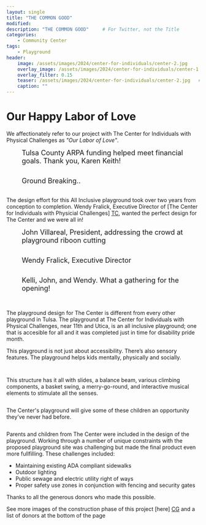 ```yaml
---
layout: single
title: "THE COMMON GOOD"
modified:
description: "THE COMMON GOOD"     # For Twitter, not the Title
categories:
    - Community Center
tags:
    - Playground
header:
    image: /assets/images/2024/center-for-individuals/center-2.jpg            # Twitter (use 'overlay_image')
    overlay_image: /assets/images/2024/center-for-individuals/center-1.jpg    # Article header at 2048x768
    overlay_filter: 0.15
    teaser: /assets/images/2024/center-for-individuals/center-2.jpg   # Shrink image to 575x216 push
    caption: ""
---
```


Our Happy Labor of Love
=====

We affectionately refer to our project with The Center for Individuals with Physical Challenges as *"Our Labor of Love"*.

<figure class="align-center"><a href="/assets/images/2024/center-for-individuals/center-17.jpg"><img src="/assets/images/2024/center-for-individuals/center-17.jpg" alt="" /></a>
<figcaption class="text-center" style="font-size: large">Tulsa County ARPA funding helped meet financial goals. Thank you, Karen Keith!</figcaption><br />
</figure>

<figure class="align-center"><a href="/assets/images/2024/center-for-individuals/center-13.jpg"><img src="/assets/images/2024/center-for-individuals/center-13.jpg" alt="" /></a>
<figcaption class="text-center" style="font-size: large">Ground Breaking..</figcaption><br />
</figure>

The design effort for this All Inclusive playground took over two years from conception to completion. Wendy Fralick, Executive Director of [The Center for Individuals with Physicial Challenges] [TC], wanted the perfect design for The Center and we were all in!  

<figure class="align-center"><a href="/assets/images/2024/center-for-individuals/center-3.jpg"><img src="/assets/images/2024/center-for-individuals/center-3.jpg" alt="" /></a>
<figcaption class="text-center" style="font-size: large">John Villareal, President, addressing the crowd at playground riboon cutting</figcaption><br />
</figure>

<figure class="align-center"><a href="/assets/images/2024/center-for-individuals/center-4.jpg"><img src="/assets/images/2024/center-for-individuals/center-4.jpg" alt="" /></a>
<figcaption class="text-center" style="font-size: large">Wendy Fralick, Executive Director</figcaption><br />
</figure>

<figure class="align-center"><a href="/assets/images/2024/center-for-individuals/center-5.jpg"><img src="/assets/images/2024/center-for-individuals/center-5.jpg" alt="" /></a>
<figcaption class="text-center" style="font-size: large">Kelli, John, and Wendy. What a gathering for the opening!</figcaption><br />
</figure>


<figure class="align-right"><a href="/assets/images/2024/center-for-individuals/center-6-lg.jpg"><img src="/assets/images/2024/center-for-individuals/center-6-sm.jpg" alt="" /></a>
</figure>

The playground design for The Center is different from every other playground in Tulsa. The playground at The Center for Individuals with Physical Challenges, near 11th and Utica, is an all inclusive playground; one that is accesible for all and it was completed just in time for disability pride month. 


This playground is not just about accessibility. There’s also sensory features. The playground helps kids mentally, physically and socially.

<figure class="align-right"><a href="/assets/images/2024/center-for-individuals/center-7.jpg"><img src="/assets/images/2024/center-for-individuals/center-7.jpg" alt="" /></a>
</figure>

<figure class="align-right"><a href="/assets/images/2024/center-for-individuals/center-8.jpg"><img src="/assets/images/2024/center-for-individuals/center-8.jpg" alt="" /></a>
</figure>

This structure has it all with slides, a balance beam, various climbing components, a basket swing, a merry-go-round, and interactive musical elements to stimulate all the senses.
<figure class="align-right"><a href="/assets/images/2024/center-for-individuals/center-9.jpg"><img src="/assets/images/2024/center-for-individuals/center-9.jpg" alt="" /></a>
</figure>

The Center's playground will give some of these children an opportunity they’ve never had before.

<figure class="align-right"><a href="/assets/images/2024/center-for-individuals/center-10.jpg"><img src="/assets/images/2024/center-for-individuals/center-10.jpg" alt="" /></a>
</figure>

Parents and children from The Center were included in the design of the playground. Working through a number of unique constraints with the proposed playground site was challenging but made the final product even more fullfilling. These challenges included:

* Maintaining existing ADA compliant sidewalks
* Outdoor lighting
* Public sewage and electric utility right of ways
* Proper safety use zones in conjunction with fencing and security gates

Thanks to all the generous donors who made this possible.

See more images of the construction phase of this project [here] [CG] and a list of donors at the bottom of the page


[TC]: https://www.tulsacenter.org
[blue]: /ironman-70-3-virginia-blue-ridge-2022-race-report/
[CG]: /center-for-challenged/
